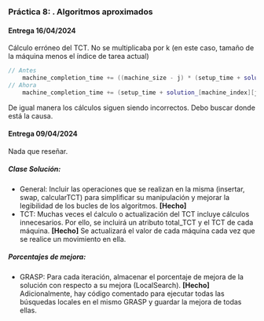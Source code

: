 ### Práctica 8: . Algoritmos aproximados

#### Entrega 16/04/2024
Cálculo erróneo del TCT. No se multiplicaba por k (en este caso, tamaño de la máquina menos el índice de tarea actual)
```cpp
// Antes
    machine_completion_time += ((machine_size - j) * (setup_time + solution_[machine_index][j]->time_));
// Ahora
    machine_completion_time += (setup_time + solution_[machine_index][j]->time_);
```
De igual manera los cálculos siguen siendo incorrectos. Debo buscar donde está la causa.

#### Entrega 09/04/2024
Nada que reseñar.

##### Clase Solución:
* General: Incluir las operaciones que se realizan en la misma (insertar, swap, calcularTCT) para simplificar su manipulación y mejorar la legibilidad de los bucles de los algoritmos. **[Hecho]**
* TCT: Muchas veces el ćalculo o actualización del TCT incluye cálculos innecesarios. Por ello, se incluirá un atributo total_TCT y el TCT de cada máquina. **[Hecho]** Se actualizará el valor de cada máquina cada vez que se realice un movimiento en ella.

##### Porcentajes de mejora:
* GRASP: Para cada iteración, almacenar el porcentaje de mejora de la solución con respecto a su mejora (LocalSearch). **[Hecho]** Adicionalmente, hay código comentado para ejecutar todas las búsquedas locales en el mismo GRASP y guardar la mejora de todas ellas.